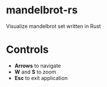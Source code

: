 # mandelbrot-rs

Visualize mandelbrot set written in Rust

# Controls

* **Arrows** to navigate
* **W** and **S** to zoom
* **Esc** to exit application
